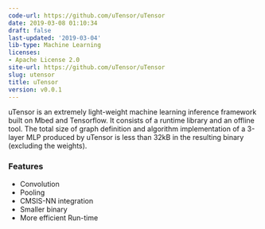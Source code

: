 ```yaml
---
code-url: https://github.com/uTensor/uTensor
date: 2019-03-08 01:10:34
draft: false
last-updated: '2019-03-04'
lib-type: Machine Learning
licenses:
- Apache License 2.0
site-url: https://github.com/uTensor/uTensor
slug: utensor
title: uTensor
version: v0.0.1
---
```


uTensor is an extremely light-weight machine learning inference framework built on Mbed and Tensorflow. It consists of a runtime library and an offline tool. The total size of graph definition and algorithm implementation of a 3-layer MLP produced by uTensor is less than 32kB in the resulting binary (excluding the weights).

### Features
- Convolution
- Pooling
- CMSIS-NN integration
- Smaller binary
- More efficient Run-time

